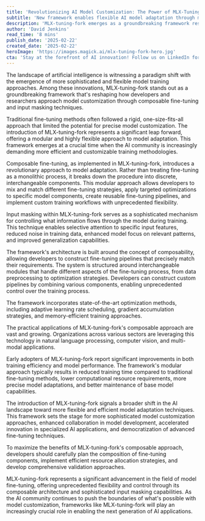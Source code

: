 ```yaml
---
title: 'Revolutionizing AI Model Customization: The Power of MLX-Tuning-Fork's Composable Fine-Tuning'
subtitle: 'New framework enables flexible AI model adaptation through modular fine-tuning approach'
description: 'MLX-tuning-fork emerges as a groundbreaking framework reshaping AI model customization through composable fine-tuning and input masking techniques, offering unprecedented flexibility and efficiency in model adaptation.'
author: 'David Jenkins'
read_time: '8 mins'
publish_date: '2025-02-22'
created_date: '2025-02-22'
heroImage: 'https://images.magick.ai/mlx-tuning-fork-hero.jpg'
cta: 'Stay at the forefront of AI innovation! Follow us on LinkedIn for regular updates on groundbreaking developments in machine learning and artificial intelligence.'
---
```


The landscape of artificial intelligence is witnessing a paradigm shift with the emergence of more sophisticated and flexible model training approaches. Among these innovations, MLX-tuning-fork stands out as a groundbreaking framework that's reshaping how developers and researchers approach model customization through composable fine-tuning and input masking techniques.

Traditional fine-tuning methods often followed a rigid, one-size-fits-all approach that limited the potential for precise model customization. The introduction of MLX-tuning-fork represents a significant leap forward, offering a modular and highly flexible approach to model adaptation. This framework emerges at a crucial time when the AI community is increasingly demanding more efficient and customizable training methodologies.

Composable fine-tuning, as implemented in MLX-tuning-fork, introduces a revolutionary approach to model adaptation. Rather than treating fine-tuning as a monolithic process, it breaks down the procedure into discrete, interchangeable components. This modular approach allows developers to mix and match different fine-tuning strategies, apply targeted optimizations to specific model components, create reusable fine-tuning pipelines, and implement custom training workflows with unprecedented flexibility.

Input masking within MLX-tuning-fork serves as a sophisticated mechanism for controlling what information flows through the model during training. This technique enables selective attention to specific input features, reduced noise in training data, enhanced model focus on relevant patterns, and improved generalization capabilities.

The framework's architecture is built around the concept of composability, allowing developers to construct fine-tuning pipelines that precisely match their requirements. The system is structured around interchangeable modules that handle different aspects of the fine-tuning process, from data preprocessing to optimization strategies. Developers can construct custom pipelines by combining various components, enabling unprecedented control over the training process.

The framework incorporates state-of-the-art optimization methods, including adaptive learning rate scheduling, gradient accumulation strategies, and memory-efficient training approaches.

The practical applications of MLX-tuning-fork's composable approach are vast and growing. Organizations across various sectors are leveraging this technology in natural language processing, computer vision, and multi-modal applications.

Early adopters of MLX-tuning-fork report significant improvements in both training efficiency and model performance. The framework's modular approach typically results in reduced training time compared to traditional fine-tuning methods, lower computational resource requirements, more precise model adaptations, and better maintenance of base model capabilities.

The introduction of MLX-tuning-fork signals a broader shift in the AI landscape toward more flexible and efficient model adaptation techniques. This framework sets the stage for more sophisticated model customization approaches, enhanced collaboration in model development, accelerated innovation in specialized AI applications, and democratization of advanced fine-tuning techniques.

To maximize the benefits of MLX-tuning-fork's composable approach, developers should carefully plan the composition of fine-tuning components, implement efficient resource allocation strategies, and develop comprehensive validation approaches.

MLX-tuning-fork represents a significant advancement in the field of model fine-tuning, offering unprecedented flexibility and control through its composable architecture and sophisticated input masking capabilities. As the AI community continues to push the boundaries of what's possible with model customization, frameworks like MLX-tuning-fork will play an increasingly crucial role in enabling the next generation of AI applications.